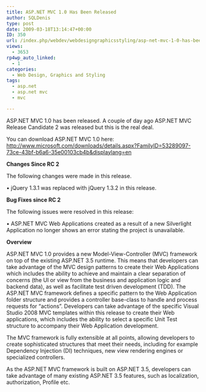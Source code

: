 ```yaml
---
title: ASP.NET MVC 1.0 Has Been Released
author: SQLDenis
type: post
date: 2009-03-18T13:14:47+00:00
ID: 350
url: /index.php/webdev/webdesigngraphicsstyling/asp-net-mvc-1-0-has-been-released/
views:
  - 3653
rp4wp_auto_linked:
  - 1
categories:
  - Web Design, Graphics and Styling
tags:
  - asp.net
  - asp.net mvc
  - mvc

---
```

ASP.NET MVC 1.0 has been released. A couple of day ago ASP.NET MVC Release Candidate 2 was released but this is the real deal.

You can download ASP.NET MVC 1.0 here: http://www.microsoft.com/downloads/details.aspx?FamilyID=53289097-73ce-43bf-b6a6-35e00103cb4b&displaylang=en

**Changes Since RC 2**
  
The following changes were made in this release.
  
• jQuery 1.3.1 was replaced with jQuery 1.3.2 in this release.

**Bug Fixes since RC 2**
  
The following issues were resolved in this release:
  
• ASP.NET MVC Web Applications created as a result of a new Silverlight Application no longer shows an error stating the project is unavailable.

**Overview**
  
ASP.NET MVC 1.0 provides a new Model-View-Controller (MVC) framework on top of the existing ASP.NET 3.5 runtime. This means that developers can take advantage of the MVC design patterns to create their Web Applications which includes the ability to achieve and maintain a clear separation of concerns (the UI or view from the business and application logic and backend data), as well as facilitate test driven development (TDD). The ASP.NET MVC framework defines a specific pattern to the Web Application folder structure and provides a controller base-class to handle and process requests for “actions”. Developers can take advantage of the specific Visual Studio 2008 MVC templates within this release to create their Web applications, which includes the ability to select a specific Unit Test structure to accompany their Web Application development.

The MVC framework is fully extensible at all points, allowing developers to create sophisticated structures that meet their needs, including for example Dependency Injection (DI) techniques, new view rendering engines or specialized controllers.

As the ASP.NET MVC framework is built on ASP.NET 3.5, developers can take advantage of many existing ASP.NET 3.5 features, such as localization, authorization, Profile etc.